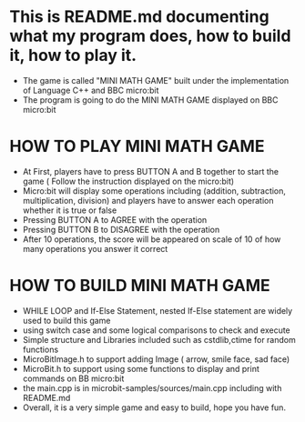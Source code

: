 This is README.md documenting what my program does, how to build it, how to play it.
=====================

*  The game is called "MINI MATH GAME" built under the implementation of Language C++ and BBC micro:bit
*  The program is going to do the MINI MATH GAME displayed on BBC micro:bit

HOW TO PLAY MINI MATH GAME
=====================

* At First, players have to press BUTTON A and B together to start the game ( Follow the instruction displayed on the micro:bit)
*  Micro:bit will display some operations including (addition, subtraction, multiplication, division) and players have to answer each operation whether it is true or false 
*  Pressing BUTTON A to AGREE with the operation
*  Pressing BUTTON B to DISAGREE with the operation
*  After 10 operations, the score will be appeared on scale of 10 of how many operations you answer it correct

HOW TO BUILD MINI MATH GAME
==================

*  WHILE LOOP and If-Else Statement, nested If-Else statement are widely used to build this game
*  using switch case and some logical comparisons to check and execute
*  Simple structure and Libraries included such as cstdlib,ctime for random functions
*  MicroBitImage.h to support adding Image ( arrow, smile face, sad face)
*  MicroBit.h to support using some functions to display and print commands on BB micro:bit
*  the main.cpp is in microbit-samples/sources/main.cpp including with README.md
*  Overall, it is a very simple game and easy to build, hope you have fun.

